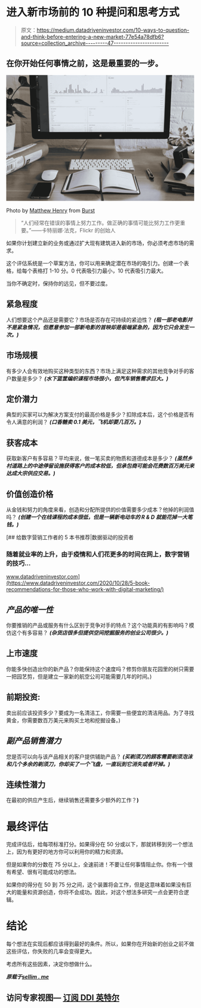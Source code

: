 # 进入新市场前的 10 种提问和思考方式

> 原文：<https://medium.datadriveninvestor.com/10-ways-to-question-and-think-before-entering-a-new-market-77e54a78dfb6?source=collection_archive---------47----------------------->

## 在你开始任何事情之前，这是最重要的一步。

![](img/cd034e1e4ee8a041459da95a658adc24.png)

Photo by [Matthew Henry](https://burst.shopify.com/@matthew_henry?utm_campaign=photo_credit&utm_content=Picture+of+Mac+Computer+On+Desk+-+Free+Stock+Photo&utm_medium=referral&utm_source=credit) from [Burst](https://burst.shopify.com/api-tech?utm_campaign=photo_credit&utm_content=Picture+of+Mac+Computer+On+Desk+-+Free+Stock+Photo&utm_medium=referral&utm_source=credit)

> “人们经常在错误的事情上努力工作。做正确的事情可能比努力工作更重要。”——卡特丽娜·法克，Flickr 的创始人

如果你计划建立新的业务或通过扩大现有建筑进入新的市场，你必须考虑市场的需求。

这个评估系统是一个草案方法，你可以用来确定潜在市场的吸引力。创建一个表格，给每个表格打 1-10 分。0 代表吸引力最小，10 代表吸引力最大。

当你不确定时，保持你的远见，但不要过度。

## **紧急程度**

人们想要这个产品还是需要它？市场是否存在可持续的紧迫性？ ***(租一部老电影并不是紧急情况，但愿意参加一部新电影的首映却是极端紧急的，因为它只会发生一次。)***

## **市场规模**

有多少人会有效地购买这种类型的东西？市场上满足这种需求的其他竞争对手的客户数量是多少？ ***(水下篮筐编织课程市场很小，但汽车销售需求巨大。)***

## **定价潜力**

典型的买家可以为解决方案支付的最高价格是多少？扣除成本后，这个价格是否有令人满意的利润？ ***(口香糖卖 0.1 美元，飞机却要几百万。)***

## **获客成本**

获取新客户有多容易？平均来说，做一笔买卖的物质和道德成本是多少？ ***(虽然乡村道路上的中途停留设施获得客户的成本较低，但承包商可能会花费数百万美元来达成大宗供应交易。)***

## **价值创造价格**

从金钱和努力的角度来看，创造和分配所提供的价值需要多少成本？他掉的利润值吗？ ***(创建一个在线课程的成本很低，但是一辆新电动车的 R & D 就能花掉一大笔钱。)***

[](https://www.datadriveninvestor.com/2020/10/28/5-book-recommendations-for-those-who-work-with-digital-marketing/) [## 给数字营销工作者的 5 本书推荐|数据驱动的投资者

### 随着就业率的上升，由于疫情和人们花更多的时间在网上，数字营销的技巧…

www.datadriveninvestor.com](https://www.datadriveninvestor.com/2020/10/28/5-book-recommendations-for-those-who-work-with-digital-marketing/) 

## ***产品的唯一性***

你要推销的产品或服务有什么区别于竞争对手的特点？这个功能真的有影响吗？模仿这个有多容易？ ***(杂货店很多但提供空间挖掘服务的创业公司很少。)***

## **上市速度**

你能多快创造出你的新产品？你能保持这个速度吗？修剪你朋友花园里的树只需要一把园艺剪，但是建立一家新的航空公司可能需要几年的时间。)

## **前期投资:**

卖出前应该投资多少？要成为一名清洁工，你需要一些便宜的清洁用品。为了寻找黄金，你需要数百万美元来购买土地和挖掘设备。)

## ***副产品销售潜力***

您是否可以向与该产品相关的客户提供辅助产品？ ***(买剃须刀的顾客需要剃须泡沫和几个多余的剃须刀，你却买了一个飞盘，一直玩到它消失或者坏掉。)***

## 连续性潜力

在最初的供应产生后，继续销售还需要多少额外的工作？**)**

# 最终评估

完成评估后，给每项标准打分。如果得分在 50 分或以下，那就转移到另一个想法上，因为有更好的地方你可以利用你的精力和资源。

但是如果你的分数在 75 分以上，全速前进！不要让任何事情阻止你。你有一个很有希望、很有可能成功的想法。

如果你的得分在 50 到 75 分之间，这个装置将会工作，但是这意味着如果没有巨大的能量和资源创造，你将不会成功。因此，对这个想法多研究一点会更符合逻辑。

# 结论

每个想法在实现后都应该得到最好的条件。所以，如果你在开始新的创业之前不做这些评估，你失败的几率会变得更大。

考虑所有这些因素，决定你想做什么。

***原载于***[***sellim . me***](http://sellim.me/10-ways-to-question-and-think-before-entering-a-new-market/)

## 访问专家视图— [订阅 DDI 英特尔](https://datadriveninvestor.com/ddi-intel)